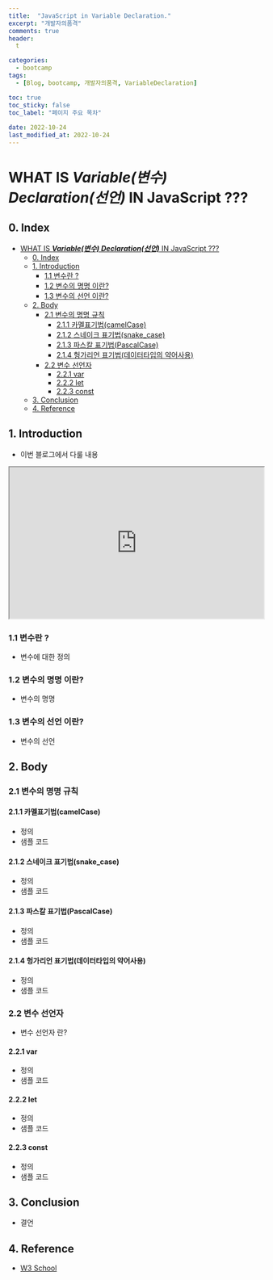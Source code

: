 ```yaml
---
title:  "JavaScript in Variable Declaration."
excerpt: "개발자의품격"
comments: true
header:
  t

categories:
  - bootcamp
tags:
  - [Blog, bootcamp, 개발자의품격, VariableDeclaration]

toc: true
toc_sticky: false
toc_label: "페이지 주요 목차" 
 
date: 2022-10-24
last_modified_at: 2022-10-24
---
```


# WHAT IS ***Variable(변수) Declaration(선언)*** IN JavaScript ???

## 0. Index

- [WHAT IS ***Variable(변수) Declaration(선언)*** IN JavaScript ???](#what-is-variable변수-declaration선언-in-javascript-)
  - [0. Index](#0-index)
  - [1. Introduction](#1-introduction)
    - [1.1 변수란 ?](#11-변수란-)
    - [1.2 변수의 명명 이란?](#12-변수의-명명-이란)
    - [1.3 변수의 선언 이란?](#13-변수의-선언-이란)
  - [2. Body](#2-body)
    - [2.1 변수의 명명 규칙](#21-변수의-명명-규칙)
      - [2.1.1 카멜표기법(camelCase)](#211-카멜표기법camelcase)
      - [2.1.2 스네이크 표기법(snake_case)](#212-스네이크-표기법snake_case)
      - [2.1.3 파스칼 표기법(PascalCase)](#213-파스칼-표기법pascalcase)
      - [2.1.4 헝가리언 표기법(데이터타입의 약어사용)](#214-헝가리언-표기법데이터타입의-약어사용)
    - [2.2 변수 선언자](#22-변수-선언자)
      - [2.2.1 var](#221-var)
      - [2.2.2 let](#222-let)
      - [2.2.3 const](#223-const)
  - [3. Conclusion](#3-conclusion)
  - [4. Reference](#4-reference)

## 1. Introduction 

- 이번 블로그에서 다룰 내용

<iframe src="https://codepen.io/jh3010/pen/xxzKXZO"
  style="width:100%; height:300px;"></iframe>

### 1.1 변수란 ?

- 변수에 대한 정의

### 1.2 변수의 명명 이란?

- 변수의 명명

### 1.3 변수의 선언 이란?

- 변수의 선언

## 2. Body

### 2.1 변수의 명명 규칙

#### 2.1.1 카멜표기법(camelCase)

- 정의
- 샘플 코드

#### 2.1.2 스네이크 표기법(snake_case)

- 정의
- 샘플 코드

#### 2.1.3 파스칼 표기법(PascalCase)

- 정의
- 샘플 코드

#### 2.1.4 헝가리언 표기법(데이터타입의 약어사용)

- 정의
- 샘플 코드

### 2.2 변수 선언자

- 변수 선언자 란?
  
#### 2.2.1 var

- 정의
- 샘플 코드

#### 2.2.2 let

- 정의
- 샘플 코드

#### 2.2.3 const

- 정의
- 샘플 코드

## 3. Conclusion

- 결언

## 4. Reference

- [W3 School](https://www.w3schools.com/html/html_images_imagemap.asp)
